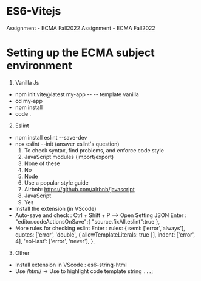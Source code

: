 # ES6-Vitejs
Assignment - ECMA Fall2022
Assignment - ECMA Fall2022
# Setting up the ECMA subject environment
1) Vanilla Js
- npm init vite@latest my-app -- -- template vanilla
- cd my-app
- npm install
- code .
2) Eslint
- npm install eslint --save-dev
- npx eslint --init
  (answer eslint's question)
  1) To check syntax, find problems, and enforce code style
  2) JavaScript modules (import/export)
  3) None of these
  4) No
  5) Node
  6) Use a popular style guide
  7) Airbnb: https://github.com/airbnb/javascript
  8) JavaScript
  9) Yes
- Install the extension (in VScode)
- Auto-save and check : Ctrl + Shift + P --> Open Setting JSON
  Enter : 
    "editor.codeActionsOnSave":{
        "source.fixAll.eslint":true
    },
- More rules for checking eslint
  Enter :
  rules: {
    semi: ['error','always'],
    quotes: ['error', 'double', { allowTemplateLiterals: true }],
    indent: ['error', 4],
    'eol-last': ['error', 'never'],
  },
3) Other
- Install extension in VScode : es6-string-html
- Use /*html*/ -> Use to highlight code template string `...`;